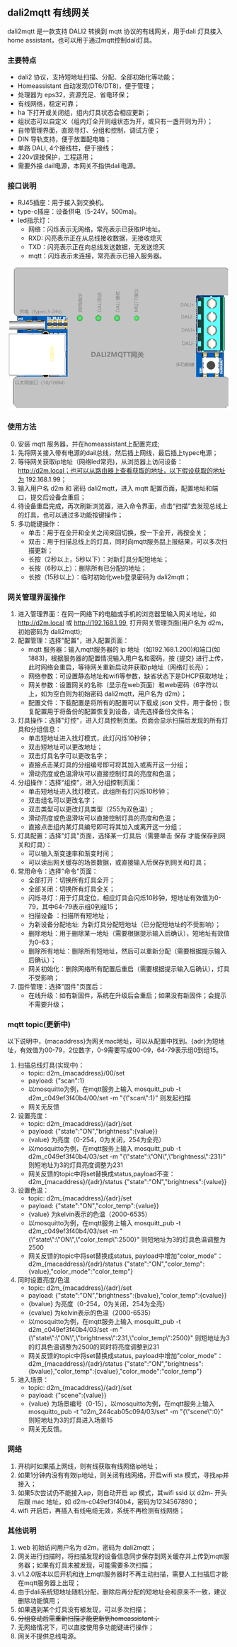 ## dali2mqtt 有线网关

dali2mqtt 是一款支持 DALI2 转换到 mqtt 协议的有线网关，用于dali 灯具接入 home assistant，也可以用于通过mqtt控制dali灯具。

### 主要特点

- dali2 协议，支持短地址扫描、分配、全部初始化等功能；
- Homeassistant 自动发现(DT6/DT8)，便于管理；
- 处理器为 eps32，资源充足、省电环保；
- 有线网络，稳定可靠；
- ha 下打开或关闭组，组内灯具状态会相应更新；
- 组状态可以自定义（组内灯全开则组状态为开，或只有一盏开则为开）；
- 自带管理界面，直观寻灯、分组和控制，调试方便；
- DIN 导轨支持，便于放置配电箱；
- 单路 DALI, 4个接线柱，便于接线；
- 220v误接保护，工程适用；
- 需要外接 dail电源，本网关不指供dali电源。

### 接口说明
- RJ45插座：用于接入到交换机。
- type-c插座：设备供电（5-24V，500ma)。
- led指示灯：
    - 网络：闪烁表示无网络，常亮表示已获取IP地址。
    - RXD: 闪亮表示正在从总线接收数据，无接收熄灭
    - TXD：闪亮表示正在向总线发送数据，无发送熄灭 
    - mqtt：闪烁表示未连接，常亮表示已接入服务器。 
    
![体积小巧](/res/esp32dali2mqtt.png )

### 使用方法
0. 安装 mqtt 服务器，并在homeassistant上配置完成;
1. 先将网关接入带有电源的dail总线，然后插上网线，最后插上typec电源；
2. 等待网关获取ip地址（网络led常亮)，从浏览器上访问设备：http://d2m.local；也可以从路由器上查看获取的地址，以下假设获取的地址为 192.168.1.99；
3. 输入用户名 d2m 和 密码 dali2mqtt，进入 mqtt 配置页面，配置地址和端口，提交后设备会重启；
4. 待设备重启完成，再次刷新浏览器，进入命令界面，点击“扫描”去发现总线上的灯具，也可以通过多功能按键操作；
5. 多功能键操作：
    - 单击：用于在全开和全关之间来回切换，按一下全开，再按全关；
    - 双击：用于扫描总线上的灯具，同时向mqtt服务㗊上报结果，可以多次扫描更新；
    - 长按（2秒以上，5秒以下）：对新灯具分配短地址；
    - 长按（6秒以上）：删除所有已分配的地址；
    - 长按（15秒以上）：临时初始化web登录密码为 dali2mqtt；


### 网关管理界面操作
1. 进入管理界面：在同一网络下的电脑或手机的浏览器里输入网关地址，如 http://d2m.local 或 http://192.168.1.99, 打开网关管理页面(用户名为 d2m，初始密码为 dali2mqtt);
2. 配置管理：选择"配置"，进入配置页面：
    - mqtt 服务器：输入mqtt服务器的 ip 地址（如192.168.1.200)和端口(如1883)，根据服务器的配置情况输入用户名和密码，按 \{提交\} 进行上传，此时网络会重启，等待网关重新启动并获取ip地址（网络灯长亮）；
    - 网络参数：可设置静态地址和wifi等参数，缺省状态下是DHCP获取地址；
    - 网关参数：设置网关的名称（显示在web页面）和web密码（6字符以上，如为空白则为初始密码 dali2mqtt，用户名为 d2m）；
    - 配置文件：下载配置是将所有的配置可以下载成 json 文件，用于备份；恢复配置用于将备份的配置恢复到设备，请先选择备份文件名；
3. 灯具操作：选择"灯控"，进入灯具控制页面。页面会显示扫描后发现的所有灯具和分组信息：
    - 单击短地址进入找灯模式，此灯闪烁10秒钟；
    - 双击短地址可以更改地址；
    - 双击灯具名字可以更改名字；
    - 直接点击某灯具的分组编号即可将其加入或离开这一分组；
    - 滑动亮度或色温滑块可以直接控制灯具的亮度和色温；
4. 分组操作：选择"组控"，进入分组控制页面：
    - 单击短地址进入找灯模式，此组所有灯闪烁10秒钟；
    - 双击组名可以更改名字；
    - 双击类型可以更改灯具类型（255为双色温）;
    - 滑动亮度或色温滑块可以直接控制灯具的亮度和色温；
    - 直接点击组内某灯具编号即可将其加入或离开这一分组；
5. 灯具配置：选择"灯具"页面，选择某一灯具后（需要单击 保存 才能保存到网关和灯具）：
    - 可以输入渐变速率和渐变时间；
    - 可以读出网关缓存的场景数据，或直接输入后保存到网关和灯具；
6. 常用命令：选择"命令"页面：
    - 全部打开：切换所有灯具全开；
    - 全部关闭：切换所有灯具全关；
    - 闪烁寻灯：用于灯具定位，相应灯具会闪烁10秒钟，短地址有效值为0-79，其中64-79表示组0到组15；
    - 扫描设备 ：扫描所有短地址；
    - 为新设备分配地址: 为新灯具分配短地址（已分配短地址的不受影响）；
    - 删除地址：用于删除某一地址（需要根据提示输入后确认），短地址有效值为0-63；
    - 删除所有地址：删除所有短地址，然后可以重新分配（需要根据提示输入后确认）；
    - 网关初始化：删除网络所有配置后重启（需要根据提示输入后确认），灯具不受影响；
6. 固件管理：选择"固件"页面后：
    - 在线升级：如有新固件，系统在升级后会重启；如果没有新固件；会提示不需要升级；

### mqtt topic(更新中)
以下说明中，\{macaddress\}为网关mac地址，可以从配置中找到。\{adr\}为短地址，有效值为00-79，2位数字，0-9需要写成00-09，64-79表示组0到组15。
1. 扫描总线灯具(实现中)：
    - topic: d2m_{macaddress}/00/set
    - payload: {"scan":1}
    - 以mosquitto为例，在mqtt服务上输入 mosquitt_pub -t d2m_c049ef3f40b4/00/set -m "{\\"scan\\":1}" 则发起扫描
    - 网关无反馈
2. 设置亮度：
    - topic: d2m_{macaddress}/{adr}/set
    - payload:  {"state":"ON","brightness":\{value}}
    - {value} 为亮度（0-254，0为关闭，254为全亮）
    - 以mosquitto为例，在mqtt服务上输入 mosquitt_pub -t d2m_c049ef3f40b4/03/set  -m "{\\"state\":\\"ON\\",\\"brightness\\":231}" 则短地址为3的灯具亮度调整为231
    - 网关反馈的topic中将set替换成status,payload不变：d2m_{macaddress}/{adr}/status {"state":"ON","brightness":{value}}
3. 设置色温：
    - topic: d2m_{macaddress}/{adr}/set
    - payload:  {"state":"ON","color_temp":{value}}
    - {value} 为kelvin表示的色温（2000-6535）
    - 以mosquitto为例，在mqtt服务上输入 mosquitt_pub -t d2m_c049ef3f40b4/03/set  -m "{\\"state\\":\\"ON\\",\\"color_temp\\":2500}" 则短地址为3的灯具色温调整为2500
    - 网关反馈的topic中将set替换成status, payload中增加"color_mode"：d2m_{macaddress}/{adr}/status {"state":"ON","color_temp":{value},"color_mode":"color_temp"}
4. 同时设置亮度/色温
    - topic: d2m_{macaddress}/{adr}/set
    - payload:  {"state":"ON","brightness":{bvalue},"color_temp":{cvalue}}
    - {bvalue} 为亮度（0-254，0为关闭，254为全亮）
    - {cvalue} 为kelvin表示的色温（2000-6535）
    - 以mosquitto为例，在mqtt服务上输入 mosquitt_pub -t d2m_c049ef3f40b4/03/set  -m "{\\"state\\":\\"ON\\",\\"brightness\\":231,\\"color_temp\\":2500}" 则短地址为3的灯具色温调整为2500的同时将亮度调整到231
    - 网关反馈的topic中将set替换成status, payload中增加"color_mode"：d2m_{macaddress}/{adr}/status {"state":"ON","brightness":{bvalue},"color_temp":{cvalue},"color_mode":"color_temp"}
5. 进入场景：
    - topic: d2m_{macaddress}/{adr}/set
    - payload: {"scene":{value}}
    - {value} 为场景编号（0-15），以mosquitto为例，在mqtt服务上输入 mosquitto_pub -t "d2m_244cab05c094/03/set" -m "{\\"scene\\":0}" 则短地址为3的灯具进入场景15
    - 网关无反馈。



### 网络
1. 开机时如果插上网线，则有线获取有线网络ip地址；
2. 如果1分钟内没有有效ip地址，则关闭有线网络，开启wifi sta 模式，寻找ap并接入；
3. 如果5次尝试仍不能接入ap，则自动开启 ap 模式，其wifi ssid 以 d2m- 开头后跟 mac 地址，如 d2m-c049ef3f40b4，密码为1234567890；
4. wifi 开启后，再插入有线电缆无效，系统不再检测有线网络；

### 其他说明
1. web 初始访问用户名为 d2m，密码为 dali2mqtt；
2. 网关进行扫描时，将扫描发现的设备信息同步保存到网关缓存并上传到mqtt服务器；如果有灯具未被发现，可能需要多次扫描；
3. v1.2.0版本以后开机和连上mqtt服务器时不再主动扫描，需要人工扫描后才能在mqtt服务器上出现；
4. 由于dali系统短地址随机分配，删除后再分配的短地址会和原来不一致，建议删除功能慎用；
5. 如果遇到某个灯具没有被发现，可以多次扫描；
6. ~~分组变动后需重新扫描才能更新到homeassistant；~~
7. 无网络情况下，可以直接使用多功能键进行操作；
8. 网关不提供总线电源。